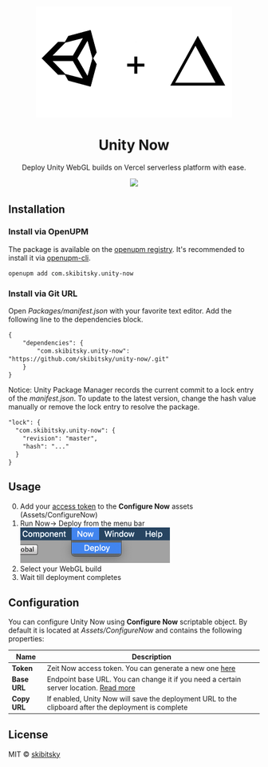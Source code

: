 <div align="center">
<img src=".github/logo.png" width="394" align="center"></br>
<h1 align="center">Unity Now</h1>
<p align="center">
Deploy Unity WebGL builds on Vercel serverless platform with ease.
</p>
<a href="https://openupm.com/packages/com.skibitsky.UnityNow/"><img src="https://img.shields.io/npm/v/com.skibitsky.UnityNow?label=openupm&amp;registry_uri=https://package.openupm.com" /></a>
</div>

## Installation

### Install via OpenUPM

The package is available on the [openupm registry](https://openupm.com). It's recommended to install it via [openupm-cli](https://github.com/openupm/openupm-cli).

```
openupm add com.skibitsky.unity-now
```

### Install via Git URL

Open *Packages/manifest.json* with your favorite text editor. Add the following line to the dependencies block.

    {
        "dependencies": {
            "com.skibitsky.unity-now": "https://github.com/skibitsky/unity-now/.git"
        }
    }

Notice: Unity Package Manager records the current commit to a lock entry of the *manifest.json*. To update to the latest version, change the hash value manually or remove the lock entry to resolve the package.

    "lock": {
      "com.skibitsky.unity-now": {
        "revision": "master",
        "hash": "..."
      }
    }


## Usage
0. Add your [access token](https://vercel.com/account/tokens) to the **Configure Now** assets (Assets/ConfigureNow)
1. Run Now→ Deploy from the menu bar
	<br><img src=".github/screenshot1.png" width="300">
2. Select your WebGL build
3. Wait till deployment completes

## Configuration
You can configure Unity Now using **Configure Now** scriptable object. By default it is located at *Assets/ConfigureNow* and contains the following properties:

| Name | Description |
| --- | --- |
| **Token** | Zeit Now access token. You can generate a new one [here](https://vercel.com/account/tokens) |
| **Base URL** | Endpoint base URL. You can change it if you need a certain server location. [Read more](https://zeit.co/docs/api/#api-basics/server-specs/origins) |
| **Copy URL** | If enabled, Unity Now will save the deployment URL to the clipboard after the deployment is complete |

## License
MIT © [skibitsky](http://skibitsky.com)
